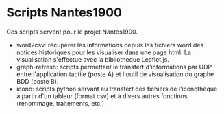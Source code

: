 Scripts Nantes1900
==================

Ces scripts servent pour le projet Nantes1900.

* word2csv: récupérer les informations depuis les fichiers word des notices historiques pour les visualiser dans une page html. La visualisation s'effectue avec la bibliothèque Leaflet.js.
* graph-refresh: scripts permettant le transfert d'informations par UDP entre l'application tactile (poste A) et l'outil de visualisation du graphe BDD (poste B). 
* icono: scripts python servant au transfert des fichiers de l'iconothèque à partir d'un tableur (format csv) et à divers autres fonctions (renommage, traitements, etc.)
